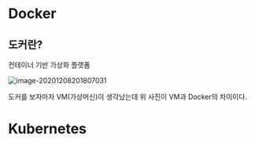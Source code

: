 # Docker

## 도커란?

컨테이너 기반 가상화 플랫폼

![image-20201208201807031](C:\Users\sung0\AppData\Roaming\Typora\typora-user-images\image-20201208201807031.png)

도커를 보자마자 VM(가상머신)이 생각났는데 위 사진이 VM과 Docker의 차이이다.

# Kubernetes